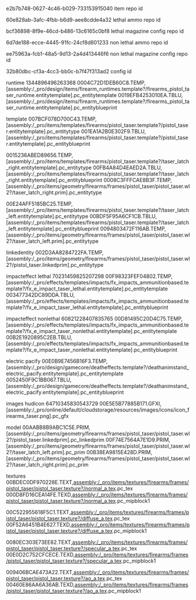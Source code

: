 e2b7b748-0627-4c46-b029-733153915040 item repo id

60e828ab-3afc-4fbb-b6d9-aee8cdde4a32 lethal ammo repo id

bcf36898-8f9e-46cd-b486-13c6165c0bf8 lethal magazine config repo id

6d7de188-ecce-4445-91fc-24cf8d801233 non lethal ammo repo id

ee75963a-fcb1-48a5-9d13-2a4d413446f6 non lethal magazine config repo id

32b80dbc-cf3a-4cc3-bb0c-b7f47f313ad2 config id

runtime 1344896496263368
0004C72D1DEB60C8.TEMP,[assembly:/_pro/design/items/firearm_runtimes.template?/firearms_pistol_taser_runtime.entitytemplate].pc_entitytemplate
0019EFB4253010EA.TBLU,[assembly:/_pro/design/items/firearm_runtimes.template?/firearms_pistol_taser_runtime.entitytemplate].pc_entityblueprint

template
007BCF078D700C43.TEMP,[assembly:/_pro/items/templates/firearms/pistol_taser.template?/pistol_taser.entitytemplate].pc_entitytype
001EA1A2B0E302F9.TBLU,[assembly:/_pro/items/templates/firearms/pistol_taser.template?/pistol_taser.entitytemplate].pc_entityblueprint

0015236ABED89656.TEMP,[assembly:/_pro/items/templates/firearms/pistol_taser.template?/taser_latch_right.entitytemplate].pc_entitytype
00FB4A84D4EAED2A.TBLU,[assembly:/_pro/items/templates/firearms/pistol_taser.template?/taser_latch_right.entitytemplate].pc_entityblueprint
0008C3FFFCAE8B3F.TEMP,[assembly:/_pro/items/geometry/firearms/frames/pistol_taser/pistol_taser.wl2?/taser_latch_right.prim].pc_entitytype

00E24AFF5185BC25.TEMP,[assembly:/_pro/items/templates/firearms/pistol_taser.template?/taser_latch_left.entitytemplate].pc_entitytype
00BDF5F95A6CF1CB.TBLU,[assembly:/_pro/items/templates/firearms/pistol_taser.template?/taser_latch_left.entitytemplate].pc_entityblueprint
0094803472F116AB.TEMP,[assembly:/_pro/items/geometry/firearms/frames/pistol_taser/pistol_taser.wl2?/taser_latch_left.prim].pc_entitytype

linkedentity
002D3AA8284722FA.TEMP,[assembly:/_pro/items/geometry/firearms/frames/pistol_taser/pistol_taser.wl2?/pistol_taser.linkedprim].pc_entitytype

impacteffect lethal 70231459825207298
00F98323FEF04802.TEMP,[assembly:/_pro/effects/templates/impacts/fx_impacts_ammunitionbased.template?/fx_e_impact_taser_lethal.entitytemplate].pc_entitytemplate
003477342DC89DDA.TBLU,[assembly:/_pro/effects/templates/impacts/fx_impacts_ammunitionbased.template?/fx_e_impact_taser_lethal.entitytemplate].pc_entityblueprint

impacteffect nonlethal 60821228407835765
00D81495C20D4C75.TEMP,[assembly:/_pro/effects/templates/impacts/fx_impacts_ammunitionbased.template?/fx_e_impact_taser_nonlethal.entitytemplate].pc_entitytemplate
00B2E1920895C2EB.TBLU,[assembly:/_pro/effects/templates/impacts/fx_impacts_ammunitionbased.template?/fx_e_impact_taser_nonlethal.entitytemplate].pc_entityblueprint

electric pacify
00E0B9E7456B16F3.TEMP,[assembly:/_pro/design/gamecore/deatheffects.template?/deathanimstand_electric_pacify.entitytemplate].pc_entitytemplate
0052450F9C1BB067.TBLU,[assembly:/_pro/design/gamecore/deatheffects.template?/deathanimstand_electric_pacify.entitytemplate].pc_entityblueprint

images
hudicon 64710345830543729
00E5E5B77885B171.GFXI,[assembly:/_pro/online/default/cloudstorage/resources/images/icons/icon_firearms_taser.png].pc_gfx

model
00AABB8B9ABC1C5E.PRIM,[assembly:/_pro/items/geometry/firearms/frames/pistol_taser/pistol_taser.wl2?/pistol_taser.linkedprim].pc_linkedprim
00F74E7564A7E1D9.PRIM,[assembly:/_pro/items/geometry/firearms/frames/pistol_taser/pistol_taser.wl2?/taser_latch_left.prim].pc_prim
00B38EA9815E428D.PRIM,[assembly:/_pro/items/geometry/firearms/frames/pistol_taser/pistol_taser.wl2?/taser_latch_right.prim].pc_prim

textures
00BDEC0DF970228E.TEXT,[assembly:/\_pro/items/textures/firearms/frames/pistol_taser/pistol_taser.texture?/normal_a.tex](asnormalmap).pc_tex
000D8FD16CEA14FE.TEXD,[assembly:/\_pro/items/textures/firearms/frames/pistol_taser/pistol_taser.texture?/normal_a.tex](asnormalmap).pc_mipblock1

00C522955618F5C1.TEXT,[assembly:/\_pro/items/textures/firearms/frames/pistol_taser/pistol_taser.texture?/diffuse_a.tex](ascolormap).pc_tex
00F52A6451B4E627.TEXD,[assembly:/\_pro/items/textures/firearms/frames/pistol_taser/pistol_taser.texture?/diffuse_a.tex](ascolormap).pc_mipblock1

0080EC303E73EE82.TEXT,[assembly:/\_pro/items/textures/firearms/frames/pistol_taser/pistol_taser.texture?/specular_a.tex](ascolormap).pc_tex
00E0D2C752CFCECE.TEXD,[assembly:/\_pro/items/textures/firearms/frames/pistol_taser/pistol_taser.texture?/specular_a.tex](ascolormap).pc_mipblock1

009406BCAE473A22.TEXT,[assembly:/\_pro/items/textures/firearms/frames/pistol_taser/pistol_taser.texture?/ao_a.tex](ascolormap).pc_tex
00460E86AA6A36AB.TEXD,[assembly:/\_pro/items/textures/firearms/frames/pistol_taser/pistol_taser.texture?/ao_a.tex](ascolormap).pc_mipblock1
